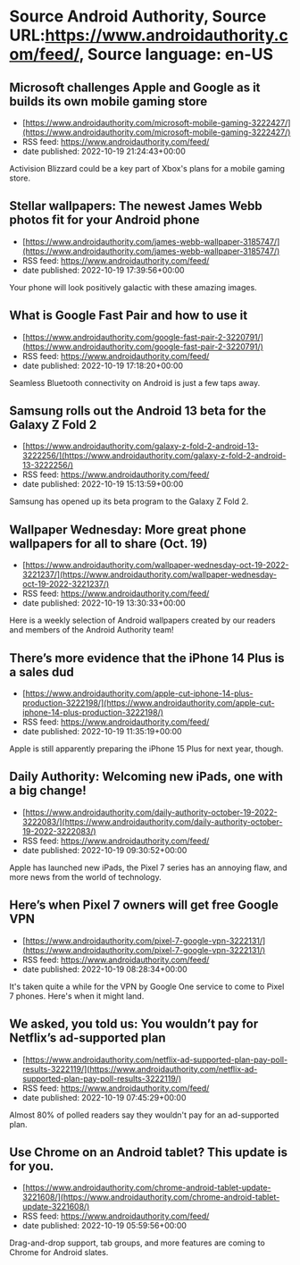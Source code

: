 # Source Android Authority, Source URL:https://www.androidauthority.com/feed/, Source language: en-US

## Microsoft challenges Apple and Google as it builds its own mobile gaming store
 - [https://www.androidauthority.com/microsoft-mobile-gaming-3222427/](https://www.androidauthority.com/microsoft-mobile-gaming-3222427/)
 - RSS feed: https://www.androidauthority.com/feed/
 - date published: 2022-10-19 21:24:43+00:00

Activision Blizzard could be a key part of Xbox's plans for a mobile gaming store.

## Stellar wallpapers: The newest James Webb photos fit for your Android phone
 - [https://www.androidauthority.com/james-webb-wallpaper-3185747/](https://www.androidauthority.com/james-webb-wallpaper-3185747/)
 - RSS feed: https://www.androidauthority.com/feed/
 - date published: 2022-10-19 17:39:56+00:00

Your phone will look positively galactic with these amazing images.

## What is Google Fast Pair and how to use it
 - [https://www.androidauthority.com/google-fast-pair-2-3220791/](https://www.androidauthority.com/google-fast-pair-2-3220791/)
 - RSS feed: https://www.androidauthority.com/feed/
 - date published: 2022-10-19 17:18:20+00:00

Seamless Bluetooth connectivity on Android is just a few taps away.

## Samsung rolls out the Android 13 beta for the Galaxy Z Fold 2
 - [https://www.androidauthority.com/galaxy-z-fold-2-android-13-3222256/](https://www.androidauthority.com/galaxy-z-fold-2-android-13-3222256/)
 - RSS feed: https://www.androidauthority.com/feed/
 - date published: 2022-10-19 15:13:59+00:00

Samsung has opened up its beta program to the Galaxy Z Fold 2.

## Wallpaper Wednesday: More great phone wallpapers for all to share (Oct. 19)
 - [https://www.androidauthority.com/wallpaper-wednesday-oct-19-2022-3221237/](https://www.androidauthority.com/wallpaper-wednesday-oct-19-2022-3221237/)
 - RSS feed: https://www.androidauthority.com/feed/
 - date published: 2022-10-19 13:30:33+00:00

Here is a weekly selection of Android wallpapers created by our readers and members of the Android Authority team!

## There’s more evidence that the iPhone 14 Plus is a sales dud
 - [https://www.androidauthority.com/apple-cut-iphone-14-plus-production-3222198/](https://www.androidauthority.com/apple-cut-iphone-14-plus-production-3222198/)
 - RSS feed: https://www.androidauthority.com/feed/
 - date published: 2022-10-19 11:35:19+00:00

Apple is still apparently preparing the iPhone 15 Plus for next year, though.

## Daily Authority: Welcoming new iPads, one with a big change!
 - [https://www.androidauthority.com/daily-authority-october-19-2022-3222083/](https://www.androidauthority.com/daily-authority-october-19-2022-3222083/)
 - RSS feed: https://www.androidauthority.com/feed/
 - date published: 2022-10-19 09:30:52+00:00

Apple has launched new iPads, the Pixel 7 series has an annoying flaw, and more news from the world of technology.

## Here’s when Pixel 7 owners will get free Google VPN
 - [https://www.androidauthority.com/pixel-7-google-vpn-3222131/](https://www.androidauthority.com/pixel-7-google-vpn-3222131/)
 - RSS feed: https://www.androidauthority.com/feed/
 - date published: 2022-10-19 08:28:34+00:00

It's taken quite a while for the VPN by Google One service to come to Pixel 7 phones. Here's when it might land.

## We asked, you told us: You wouldn’t pay for Netflix’s ad-supported plan
 - [https://www.androidauthority.com/netflix-ad-supported-plan-pay-poll-results-3222119/](https://www.androidauthority.com/netflix-ad-supported-plan-pay-poll-results-3222119/)
 - RSS feed: https://www.androidauthority.com/feed/
 - date published: 2022-10-19 07:45:29+00:00

Almost 80% of polled readers say they wouldn't pay for an ad-supported plan.

## Use Chrome on an Android tablet? This update is for you.
 - [https://www.androidauthority.com/chrome-android-tablet-update-3221608/](https://www.androidauthority.com/chrome-android-tablet-update-3221608/)
 - RSS feed: https://www.androidauthority.com/feed/
 - date published: 2022-10-19 05:59:56+00:00

Drag-and-drop support, tab groups, and more features are coming to Chrome for Android slates.

